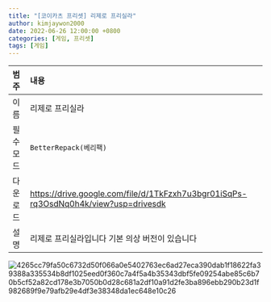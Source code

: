 ```yaml
---
title: "[코이카츠 프리셋] 리제로 프리실라"
author: kimjaywon2000
date: 2022-06-26 12:00:00 +0800
categories: [게임, 프리셋]
tags: [게임]
---
```


| 범주             | 내용            |
|:----------------|:---------------|
| 이름             | 리제로 프리실라  |
| 필수 모드         | `BetterRepack(베리팩)`       |
| 다운로드          | <https://drive.google.com/file/d/1TkFzxh7u3bgr01iSqPs-rq3OsdNq0h4k/view?usp=drivesdk> |
| 설명             | 리제로 프리실라입니다 기본 의상 버전이 있습니다   |

![4265cc79fa50c6732d50f066a0e5402763ec6ad27eca390dab1f18622fa39388a335534b8df1025eed0f360c7a4f5a4b35343dbf5fe09254abe85c6b70b5cf52a82cd178e3b7050b0d28c681a2df10a91d2fe3ba896ebb290b23d1f982689f9e79afb29e4df3e38348da1ec648e10c26](https://user-images.githubusercontent.com/76558033/175807729-c83fe320-14c1-491b-8b99-e70f6043ad94.png)
